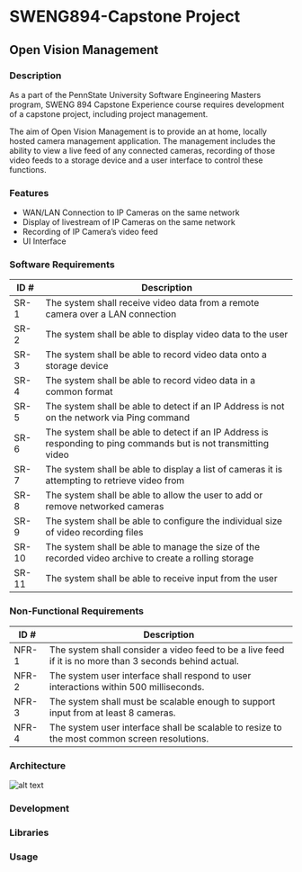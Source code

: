 # SWENG894-Capstone Project
## Open Vision Management
### Description
As a part of the PennState University Software Engineering Masters program, SWENG 894 Capstone Experience course requires development of a capstone project,  including project management.

The aim of Open Vision Management is to provide an at home, locally hosted camera management application. The management includes the ability to view a live feed of any connected cameras, recording of those video feeds to a storage device and a user interface to control these functions.

### Features
- WAN/LAN Connection to IP Cameras on the same network 
- Display of livestream of IP Cameras on the same network 
- Recording of IP Camera’s video feed 
- UI Interface 

### Software Requirements
| ID # | Description | 
| ------ | --------------------- |
| SR-1 | The system shall receive video data from a remote camera over a LAN connection |
| SR-2 | The system shall be able to display video data to the user |
| SR-3 | The system shall be able to record video data onto a storage device |
| SR-4 | The system shall be able to record video data in a common format |
| SR-5 | The system shall be able to detect if an IP Address is not on the network via Ping command |
| SR-6 | The system shall be able to detect if an IP Address is responding to ping commands but is not transmitting video |
| SR-7 | The system shall be able to display a list of cameras it is attempting to retrieve video from |
| SR-8 | The system shall be able to allow the user to add or remove networked cameras |
| SR-9 | The system shall be able to configure the individual size of video recording files |
| SR-10 | The system shall be able to manage the size of the recorded video archive to create a rolling storage |
| SR-11 | The system shall be able to receive input from the user |

### Non-Functional Requirements
| ID # | Description | 
| ------ | --------------------- |
| NFR-1 | The system shall consider a video feed to be a live feed if it is no more than 3 seconds behind actual. | 
| NFR-2 | The system user interface shall respond to user interactions within 500 milliseconds. |
| NFR-3 | The system shall must be scalable enough to support input from at least 8 cameras. |
| NFR-4 | The system user interface shall be scalable to resize to the most common screen resolutions. |

### Architecture
![alt text](https://github.com/Rafael7Smith/SWENG894-Capstone/tree/main/Readme_images/Architecture.png)

### Development

### Libraries

### Usage